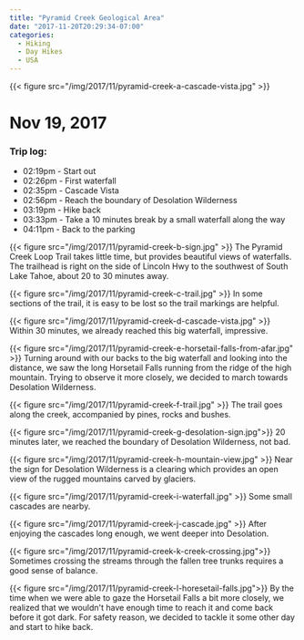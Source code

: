 ```yaml
---
title: "Pyramid Creek Geological Area"
date: "2017-11-20T20:29:34-07:00"
categories:
  - Hiking
  - Day Hikes
  - USA
---
```


{{< figure src="/img/2017/11/pyramid-creek-a-cascade-vista.jpg" >}}

# Nov 19, 2017
### Trip log:
* 02:19pm - Start out
* 02:26pm - First waterfall
* 02:35pm - Cascade Vista
* 02:56pm - Reach the boundary of Desolation Wilderness
* 03:19pm - Hike back
* 03:33pm - Take a 10 minutes break by a small waterfall along the way
* 04:11pm - Back to the parking

<!--more-->

{{< figure src="/img/2017/11/pyramid-creek-b-sign.jpg" >}}
The Pyramid Creek Loop Trail takes little time, but provides beautiful views of waterfalls. The trailhead is right on the side of Lincoln Hwy to the southwest of South Lake Tahoe, about 20 to 30 minutes away.

{{< figure src="/img/2017/11/pyramid-creek-c-trail.jpg" >}}
In some sections of the trail, it is easy to be lost so the trail markings are helpful.

{{< figure src="/img/2017/11/pyramid-creek-d-cascade-vista.jpg" >}}
Within 30 minutes, we already reached this big waterfall, impressive.

{{< figure src="/img/2017/11/pyramid-creek-e-horsetail-falls-from-afar.jpg"  >}}
Turning around with our backs to the big waterfall and looking into the distance, we saw the long Horsetail Falls running from the ridge of the high mountain. Trying to observe it more closely, we decided to march towards Desolation Wilderness.

{{< figure src="/img/2017/11/pyramid-creek-f-trail.jpg" >}}
The trail goes along the creek, accompanied by pines, rocks and bushes.

{{< figure src="/img/2017/11/pyramid-creek-g-desolation-sign.jpg">}}
20 minutes later, we reached the boundary of Desolation Wilderness, not bad.

{{< figure src="/img/2017/11/pyramid-creek-h-mountain-view.jpg" >}}
Near the sign for Desolation Wilderness is a clearing which provides an open view of the rugged mountains carved by glaciers.

{{< figure src="/img/2017/11/pyramid-creek-i-waterfall.jpg" >}}
Some small cascades are nearby.

{{< figure src="/img/2017/11/pyramid-creek-j-cascade.jpg" >}}
After enjoying the cascades long enough, we went deeper into Desolation.

{{< figure src="/img/2017/11/pyramid-creek-k-creek-crossing.jpg">}}
Sometimes crossing the streams through the fallen tree trunks requires a good sense of balance.

{{< figure src="/img/2017/11/pyramid-creek-l-horesetail-falls.jpg">}}
By the time when we were able to gaze the Horsetail Falls a bit more closely, we realized that we wouldn't have enough time to reach it and come back before it got dark. For safety reason, we decided to tackle it some other day and start to hike back.
